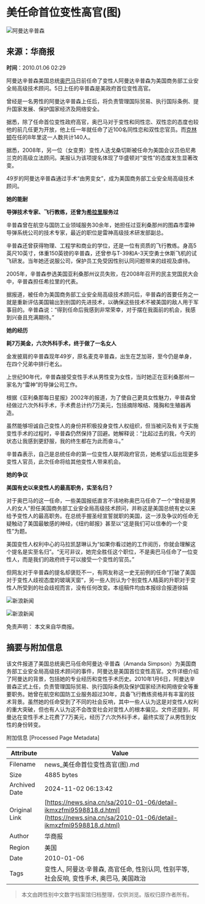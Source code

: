 # 美任命首位变性高官(图)

![阿曼达辛普森](//n.sinaimg.cn/sinakd10200/358/w179h179/20221208/9c77-63af774cb57c34d042747021945e0c81.jpg)

## 来源：华商报

**时间**：2010.01.06 02:29

阿曼达辛普森美国总统[奥巴马](https://news.sina.cn/news_zt/keyword.d.html?vt=4&k=%E5%A5%A5%E5%B7%B4%E9%A9%AC)日前任命了变性人阿曼达辛普森为美国商务部工业安全局高级技术顾问。5日上任的辛普森是美政府首位变性高官。

曾经是一名男性的阿曼达辛普森上任后，将负责管理国际贸易、执行国际条例、提升国家发展、保护国家经济及网络安全。

据悉，除了任命首位变性政府高官，奥巴马对于变性和同性恋、双性恋的态度也较他的前几任更为开放，他上任一年就任命了近100名同性恋和双性恋官员。而[克林顿](https://news.sina.cn/news_zt/keyword.d.html?vt=4&k=%E5%85%8B%E6%9E%97%E9%A1%BF)在任的8年里这一人数共计140人。

据悉，2008年，另一位（女变男）变性人迭戈桑切斯被任命为美国会议员伯尼弗兰克的高级立法顾问。美报认为该项提名体现了华盛顿对“变性”的态度发生显著改变。

49岁的阿曼达辛普森通过手术“由男变女”，成为美国商务部工业安全局高级技术顾问。

**她的能耐**

**导弹技术专家、飞行教练，还曾为[希拉里](https://news.sina.cn/news_zt/keyword.d.html?vt=4&k=%E5%B8%8C%E6%8B%89%E9%87%8C)服务过**

辛普森曾在航空与国防工业领域服务30余年，她担任过亚利桑那州的图森市雷神导弹系统公司的技术专家，最近的职位是雷神高级技术研发部副总。

辛普森还曾获得物理、工程学和商业的学位，还是一位有资质的飞行教练。身高5英尺10英寸，体重150英镑的辛普森，还曾参与T-39和A-3天空勇士休斯飞机的试飞研发。当年她还说服公司，保护员工免受因性别认同问题带来的歧视及虐待。

2005年，辛普森参选美国亚利桑那州议员失败，在2008年召开的民主党国民大会中，辛普森担任希拉里的代表。

据报道，被任命为美国商务部工业安全局高级技术顾问后，辛普森的首要任务之一就是重新评估美国输出到别国的先进技术，以确保这些技术不被美国的敌人用于军事目的。辛普森说：“得到任命后我感到非常荣幸，对于摆在我面前的机会，我感到兴奋且充满期待。”

**她的经历**

**耗7万美金，六次外科手术，终于做了一名女人**

金发披肩的辛普森现年49岁，原名麦克辛普森，出生在芝加哥，至今仍是单身，在四个兄弟中排行老幺。

上世纪90年代，辛普森接受变性手术从男性变为女性，当时她正在亚利桑那州一家名为“雷神”的导弹公司工作。

根据《亚利桑那每日星报》2002年的报道，为了使自己更具女性魅力，辛普森曾经做过六次外科手术，手术费总计约7万美元，包括摘除喉结、隆胸和生殖器再造。

虽然能够坦诚自己变性人的身份并积极投身变性人权组织，但当被问及有关于实施变性手术的过程时，辛普森仍然保持了回避。她解释说：“比起过去的我，今天的状态让我感到更舒服，我的终生都在为此而奋斗。”

辛普森表示，自己是总统任命的第一位变性人联邦政府官员，她希望以后出现更多变性人官员，此次任命将给其他变性人带来机会。

**她的争议**

**美国有史以来变性人的最高职务，实至名归？**

对于奥巴马的这一任命，一些美国报纸直言不讳地称奥巴马任命了一个“曾经是男人的女人”担任美国商务部工业安全局高级技术顾问，并称这是美国总统有史以来给予变性人的最高职务。在总统手握圣经宣誓就职的美国，这一涉及争议的任命无疑触动了美国最敏感的神经，《纽约邮报》甚至以“这是我们可以信奉的一个变性”为题。

美国变性人权利中心的马拉凯瑟琳认为“如果你看过她的工作阅历，你就会理解这个提名是实至名归”。“无可非议，她完全胜任这个职位，不是奥巴马任命了一位变性人，而是我们的政府终于可以接受一个变性的官员。”

但网友对于辛普森的提名却褒贬不一，有网友称这一史无前例的任命“打破了美国对于变性人歧视态度的玻璃天窗”，另一些人则认为个别变性人精英的升职对于变性人所受到的社会歧视而言，没有任何改变。本组稿件均由本报综合报道徐娟

![新浪新闻](//n.sinaimg.cn/default/2fb77759/20151125/320X320.png)

![新浪新闻](//n.sinaimg.cn/default/80905340/20200331/sinalogo.png)

免责声明： 本文来自华商报。

## 摘要与附加信息

<!-- tcd_abstract -->
该文件报道了美国总统奥巴马任命阿曼达·辛普森（Amanda Simpson）为美国商务部工业安全局高级技术顾问的事件，阿曼达是美国首位变性高官。文件详细介绍了阿曼达的背景，包括她的专业经历和变性手术历史。2010年1月6日，阿曼达辛普森正式上任，负责管理国际贸易、执行国际条例及保护国家经济和网络安全等重要职务。她曾在航空和国防工业服务超过30年，具备飞行教练资格并有丰富的技术背景。虽然她的任命受到了不同的社会反响，其中一些人认为这是对变性人权利的重大突破，但也有人认为这不会改变社会对变性人的根本偏见。文件还提到，阿曼达在变性手术上花费了7万美元，经历了六次外科手术，最终实现了从男性到女性的身份转变。
<!-- tcd_abstract_end -->

附加信息 [Processed Page Metadata]

| Attribute       | Value                                  |
|-----------------|----------------------------------------|
| Filename        | news_美任命首位变性高官(图).md                             |
| Size            | 4885 bytes                           |
| Archived Date   | 2024-11-02 06:13:42                             |
| Original Link   | [https://news.sina.cn/sa/2010-01-06/detail-ikmxzfmi9598818.d.html](https://news.sina.cn/sa/2010-01-06/detail-ikmxzfmi9598818.d.html)                       |
| Author          | 华商报                               |
| Region          | 美国                               |
| Date            | 2010-01-06                                 |
| Tags            | 变性人, 阿曼达·辛普森, 高官任命, 性别认同, 性别平等, 社会反响, 变性手术, 奥巴马, 美国政治                                 |
>
> 本文由跨性别中文数字档案馆归档整理，仅供浏览。版权归原作者所有。
>